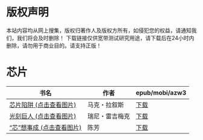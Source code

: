 # 版权声明

本站内容均从网上搜集，版权归著作人及版权方所有，如侵犯您的权益，请通知我们，我们将会及时删除！ 下载链接仅供宽带测试研究用途，请下载后在24小时内删除，请勿用于商业目的。请支持正版！

# 芯片

| 书名 | 作者 | epub/mobi/azw3 |
| --- | --- | --- |
| [芯片陷阱 (点击查看图片)](https://www.dushupai.com/attachment/2024/06/12/41nuIfxC56L.jpg) | 马克・拉叙斯 | [下载](https://url89.ctfile.com/f/31084289-1375495186-db8ef2?p=8866) |
| [光刻巨人 (点击查看图片)](https://www.dushupai.com/attachment/2024/06/10/9060ca9cf37be29e.jpg) | 瑞尼・雷吉梅克 | [下载](https://url89.ctfile.com/f/31084289-1357000201-03170e?p=8866) |
| [“芯”想事成 (点击查看图片)](https://www.dushupai.com/attachment/2024/06/08/caedb8e303df7b00.jpg) | 陈芳 | [下载](https://url89.ctfile.com/f/31084289-1357047433-4dec6d?p=8866) |
